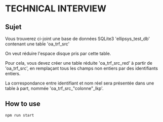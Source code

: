 # TECHNICAL INTERVIEW

## Sujet

Vous trouverez ci-joint une base de données SQLite3 'ellipsys_test_db' contenant une table 'oa_trf_src'

On veut réduire l'espace disque pris par cette table.

Pour cela, vous devez créer une table réduite 'oa_trf_src_red' à partir de 'oa_trf_src', en remplaçant tous les champs non entiers par des identifiants entiers.

La correspondance entre identifiant et nom réel sera présentée dans une table à part, nommée 'oa_trf_src_"colonne"_lkp'.

## How to use

```bash
npm run start
```